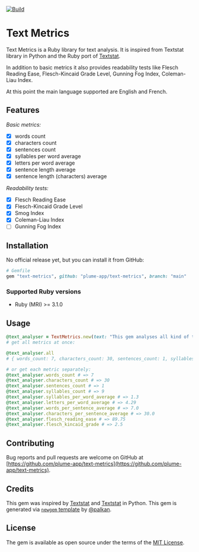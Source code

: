 <!-- [![Gem Version](https://badge.fury.io/rb/text-metrics.svg)](https://rubygems.org/gems/text-metrics) -->

[![Build](https://github.com/plume-app/text-metrics/workflows/Build/badge.svg)](https://github.com/plume-app/text-metrics/actions)

# Text Metrics

Text Metrics is a Ruby library for text analysis. It is inspired from Textstat library in Python and the Ruby port of [Textstat](https://github.com/kupolak/textstat).

In addition to basic metrics it also provides readability tests like Flesch Reading Ease, Flesch-Kincaid Grade Level, Gunning Fog Index, Coleman-Liau Index.

At this point the main language supported are English and French.

## Features

_Basic metrics:_

- [x] words count
- [x] characters count
- [x] sentences count
- [x] syllables per word average
- [x] letters per word average
- [x] sentence length average
- [x] sentence length (characters) average

_Readability tests:_

- [x] Flesch Reading Ease
- [x] Flesch-Kincaid Grade Level
- [x] Smog Index
- [x] Coleman-Liau Index
- [ ] Gunning Fog Index

## Installation

No official release yet, but you can install it from GitHub:

```ruby
# Gemfile
gem "text-metrics", github: "plume-app/text-metrics", branch: "main"
```

### Supported Ruby versions

- Ruby (MRI) >= 3.1.0

## Usage

```ruby
@text_analyser = TextMetrics.new(text: "This gem analyses all kind of texts.")
# get all metrics at once:

@text_analyser.all
# { words_count: 7, characters_count: 30, sentences_count: 1, syllables_count: 9, syllables_per_word_average: 1.3, letters_per_word_average: 4.29, words_per_sentence_average: 7.0, characters_per_sentence_average: 30.0, flesch_reading_ease: 89.75, flesch_kincaid_grade: 2.5 }

# or get each metric separately:
@text_analyser.words_count # => 7
@text_analyser.characters_count # => 30
@text_analyser.sentences_count # => 1
@text_analyser.syllables_count # => 9
@text_analyser.syllables_per_word_average # => 1.3
@text_analyser.letters_per_word_average # => 4.29
@text_analyser.words_per_sentence_average # => 7.0
@text_analyser.characters_per_sentence_average # => 30.0
@text_analyser.flesch_reading_ease # => 89.75
@text_analyser.flesch_kincaid_grade # => 2.5
```

## Contributing

Bug reports and pull requests are welcome on GitHub at [https://github.com/plume-app/text-metrics](https://github.com/plume-app/text-metrics).

## Credits

This gem was inspired by [Textstat](https://github.com/kupolak/textstat) and [Textstat](https://github.com/textstat/textstat) in Python.
This gem is generated via [`newgem` template](https://github.com/palkan/newgem) by [@palkan](https://github.com/palkan).

## License

The gem is available as open source under the terms of the [MIT License](http://opensource.org/licenses/MIT).
